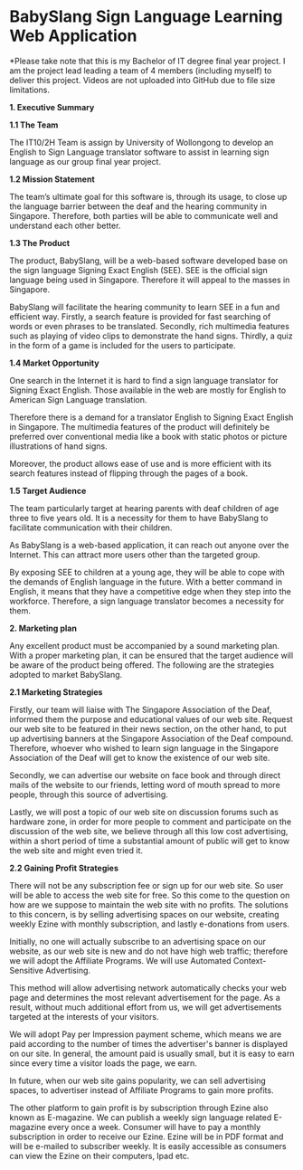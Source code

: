 # BabySlang Sign Language Learning Web Application
*Please take note that this is my Bachelor of IT degree final year project. I am the project lead leading a team of 4 members (including myself) to deliver this project. Videos are not uploaded into GitHub due to file size limitations.

**1.	Executive Summary**

**1.1	The Team**

The IT10/2H Team is assign by University of Wollongong to develop an English to Sign Language translator software to assist in learning sign language as our group final year project. 

**1.2	Mission Statement**

The team’s ultimate goal for this software is, through its usage, to close up the language barrier between the deaf and the hearing community in Singapore. Therefore, both parties will be able to communicate well and understand each other better.

**1.3	The Product**

The product, BabySlang, will be a web-based software developed base on the sign language Signing Exact English (SEE). SEE is the official sign language being used in Singapore. Therefore it will appeal to the masses in Singapore.

BabySlang will facilitate the hearing community to learn SEE in a fun and efficient way. Firstly, a search feature is provided for fast searching of words or even phrases to be translated. Secondly, rich multimedia features such as playing of video clips to demonstrate the hand signs. Thirdly, a quiz in the form of a game is included for the users to participate.

**1.4	Market Opportunity**

One search in the Internet it is hard to find a sign language translator for Signing Exact English. Those available in the web are mostly for English to American Sign Language translation. 

Therefore there is a demand for a translator English to Signing Exact English in Singapore. The multimedia features of the product will definitely be preferred over conventional media like a book with static photos or picture illustrations of hand signs.

Moreover, the product allows ease of use and is more efficient with its search features instead of flipping through the pages of a book.

**1.5	Target Audience**

The team particularly target at hearing parents with deaf children of age three to five years old. It is a necessity for them to have BabySlang to facilitate communication with their children. 

As BabySlang is a web-based application, it can reach out anyone over the Internet. This can attract more users other than the targeted group. 

By exposing SEE to children at a young age, they will be able to cope with the demands of English language in the future. With a better command in English, it means that they have a competitive edge when they step into the workforce. Therefore, a sign language translator becomes a necessity for them.

**2.	Marketing plan**

Any excellent product must be accompanied by a sound marketing plan. With a proper marketing plan, it can be ensured that the target audience will be aware of the product being offered. The following are the strategies adopted to market BabySlang.

**2.1	Marketing Strategies**

Firstly, our team will liaise with The Singapore Association of the Deaf, informed them the purpose and educational values of our web site. Request our web site to be featured in their news section, on the other hand, to put up advertising banners at the Singapore Association of the Deaf compound. Therefore, whoever who wished to learn sign language in the Singapore Association of the Deaf will get to know the existence of our web site.

Secondly, we can advertise our website on face book and through direct mails of the website to our friends, letting word of mouth spread to more people, through this source of advertising. 

Lastly, we will post a topic of our web site on discussion forums such as hardware zone, in order for more people to comment and participate on the discussion of the web site, we believe through all this low cost advertising, within a short period of time a substantial amount of public will get to know the web site and might even tried it.

**2.2	Gaining Profit Strategies** 

There will not be any subscription fee or sign up for our web site. So user will be able to access the web site for free. So this come to the question on how are we suppose to maintain the web site with no profits. The solutions to this concern, is by selling advertising spaces on our website, creating weekly Ezine with monthly subscription, and lastly e-donations from users. 

Initially, no one will actually subscribe to an advertising space on our website, as our web site is new and do not have high web traffic; therefore we will adopt the Affiliate Programs. We will use Automated Context-Sensitive Advertising. 

This method will allow advertising network automatically checks your web page and determines the most relevant advertisement for the page. As a result, without much additional effort from us, we will get advertisements targeted at the interests of your visitors.  

We will adopt Pay per Impression payment scheme, which means we are paid according to the number of times the advertiser's banner is displayed on our site. In general, the amount paid is usually small, but it is easy to earn since every time a visitor loads the page, we earn.  

In future, when our web site gains popularity, we can sell advertising spaces, to advertiser instead of Affiliate Programs to gain more profits.

The other platform to gain profit is by subscription through Ezine also known as E-magazine.  We can publish a weekly sign language related E-magazine every once a week. Consumer will have to pay a monthly subscription in order to receive our Ezine. Ezine will be in PDF format and will be e-mailed to subscriber weekly. It is easily accessible as consumers can view the Ezine on their computers, Ipad etc. 
